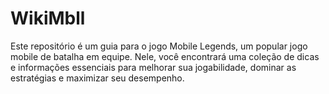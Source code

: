 # WikiMbll
Este repositório é um guia para o jogo Mobile Legends, um popular jogo mobile de batalha em equipe. Nele, você encontrará uma coleção de dicas e informações essenciais para melhorar sua jogabilidade, dominar as estratégias e maximizar seu desempenho.
